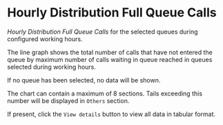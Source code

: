 # Hourly Distribution Full Queue Calls

*Hourly Distribution Full Queue Calls*  for the selected queues
during configured working hours.

The line graph shows the total number of calls that have not 
entered the queue by maximum number of calls waiting in queue 
reached in queues selected during working hours.

If no queue has been selected, no data will be shown.

The chart can contain a maximum of 8 sections. Tails exceeding 
this number will be displayed in `Others` section.

If present, click the `View details` button to view
all data in tabular format.
